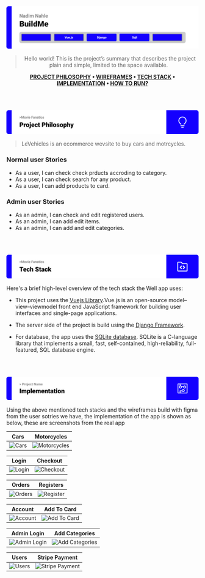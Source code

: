 <img src='./readme/title1.svg'>

<div align="center">

> Hello world! This is the project’s summary that describes the project plain and simple, limited to the space available.  
  
**[PROJECT PHILOSOPHY](#project-philosophy) • [WIREFRAMES](#wireframes) • [TECH STACK](#tech-stack) • [IMPLEMENTATION](#implementation) • [HOW TO RUN?](#how-to-run)**

</div>

<br><br>

<img id='project-philosoph' src='./readme/title2.svg'>

> LeVehicles is an ecommerce wevsite to buy cars and motrcycles.<br/>

### Normal user Stories
- As a user, I can check check prducts accroding to category.
- As a user, I can check search for any product.
- As a user, I can add products to card.


### Admin user Stories
- As an admin, I can check and edit registered users.
- As an admin, I can add edit items.
- As an admin, I can add and edit categories.

<br><br>

<img id='tech-stack' src="./readme/title4.svg"/>

Here's a brief high-level overview of the tech stack the Well app uses:

- This project uses the [Vuejs Library](https://vuejs.org/).Vue.js is an open-source model–view–viewmodel front end JavaScript framework for building user interfaces and single-page applications.

- The server side of the project is build using the [Django Framework](https://www.djangoproject.com/).

- For database, the app uses the [SQLite database](https://www.sqlite.org/index.html). SQLite is a C-language library that implements a small, fast, self-contained, high-reliability, full-featured, SQL database engine.


<br><br>

<img id='implementation' src='./readme/title5.svg' alt='implementation'>

Using the above mentioned tech stacks and the wireframes build with figma from the user sotries we have, the implementation of the app is shown as below, these are screenshots from the real app

| Cars  | Motorcycles  |
| -----------------| -----|
| ![Cars](https://i.postimg.cc/bwm1GCxc/cars.png) | ![Motorcycles](https://i.postimg.cc/PJbwd2X7/moto.png)

| Login | Checkout  |
| -----------------| -----|
| ![Login](https://i.postimg.cc/fThc10zF/login.png) | ![Checkout](https://i.postimg.cc/DwvqwkbP/checkout.png)

| Orders | Registers  |
| -----------------| -----|
| ![Orders](https://i.postimg.cc/TPhgnV0y/orders.png) | ![Register](https://i.postimg.cc/GpNYK4gX/register.png)

| Account | Add To Card  |
| -----------------| -----|
| ![Account](https://i.postimg.cc/zBbwYCRm/account.png) | ![Add To Card](https://i.postimg.cc/PxgWXCmC/addcat.png)

| Admin Login | Add Categories |
| -----------------| -----|
| ![Admin Login](https://i.postimg.cc/C5bjzwNm/adminlogin.png) | ![Add Categories](https://i.postimg.cc/PxgWXCmC/addcat.png)

| Users | Stripe Payment |
| -----------------| -----|
| ![Users](https://i.postimg.cc/ZnzNk1S3/users.png) | ![Stripe Payment](https://i.postimg.cc/TwDb4TZf/stripe-Payment.png)


